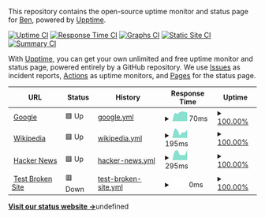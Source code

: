 This repository contains the open-source uptime monitor and status page for [Ben](datatobsn.com), powered by [Upptime](https://github.com/upptime/upptime).

[![Uptime CI](https://github.com/uracilo/uptime/workflows/Uptime%20CI/badge.svg)](https://github.com/uracilo/uptime/actions?query=workflow%3A%22Uptime+CI%22)
[![Response Time CI](https://github.com/uracilo/uptime/workflows/Response%20Time%20CI/badge.svg)](https://github.com/uracilo/uptime/actions?query=workflow%3A%22Response+Time+CI%22)
[![Graphs CI](https://github.com/uracilo/uptime/workflows/Graphs%20CI/badge.svg)](https://github.com/uracilo/uptime/actions?query=workflow%3A%22Graphs+CI%22)
[![Static Site CI](https://github.com/uracilo/uptime/workflows/Static%20Site%20CI/badge.svg)](https://github.com/uracilo/uptime/actions?query=workflow%3A%22Static+Site+CI%22)
[![Summary CI](https://github.com/uracilo/uptime/workflows/Summary%20CI/badge.svg)](https://github.com/uracilo/uptime/actions?query=workflow%3A%22Summary+CI%22)

With [Upptime](https://upptime.js.org), you can get your own unlimited and free uptime monitor and status page, powered entirely by a GitHub repository. We use [Issues](https://github.com/uracilo/uptime/issues) as incident reports, [Actions](https://github.com/uracilo/uptime/actions) as uptime monitors, and [Pages](https://uracilo.github.io/uptime) for the status page.

<!--start: status pages-->
<!-- This summary is generated by Upptime (https://github.com/upptime/upptime) -->
<!-- Do not edit this manually, your changes will be overwritten -->
<!-- prettier-ignore -->
| URL | Status | History | Response Time | Uptime |
| --- | ------ | ------- | ------------- | ------ |
| <img alt="" src="https://favicons.githubusercontent.com/www.google.com" height="13"> [Google](https://www.google.com) | 🟩 Up | [google.yml](https://github.com/uracilo/uptime/commits/HEAD/history/google.yml) | <details><summary><img alt="Response time graph" src="./graphs/google/response-time-week.png" height="20"> 70ms</summary><br><a href="https://uracilo.github.io/uptime/history/google"><img alt="Response time 70" src="https://img.shields.io/endpoint?url=https%3A%2F%2Fraw.githubusercontent.com%2Furacilo%2Fuptime%2FHEAD%2Fapi%2Fgoogle%2Fresponse-time.json"></a><br><a href="https://uracilo.github.io/uptime/history/google"><img alt="24-hour response time 69" src="https://img.shields.io/endpoint?url=https%3A%2F%2Fraw.githubusercontent.com%2Furacilo%2Fuptime%2FHEAD%2Fapi%2Fgoogle%2Fresponse-time-day.json"></a><br><a href="https://uracilo.github.io/uptime/history/google"><img alt="7-day response time 70" src="https://img.shields.io/endpoint?url=https%3A%2F%2Fraw.githubusercontent.com%2Furacilo%2Fuptime%2FHEAD%2Fapi%2Fgoogle%2Fresponse-time-week.json"></a><br><a href="https://uracilo.github.io/uptime/history/google"><img alt="30-day response time 70" src="https://img.shields.io/endpoint?url=https%3A%2F%2Fraw.githubusercontent.com%2Furacilo%2Fuptime%2FHEAD%2Fapi%2Fgoogle%2Fresponse-time-month.json"></a><br><a href="https://uracilo.github.io/uptime/history/google"><img alt="1-year response time 70" src="https://img.shields.io/endpoint?url=https%3A%2F%2Fraw.githubusercontent.com%2Furacilo%2Fuptime%2FHEAD%2Fapi%2Fgoogle%2Fresponse-time-year.json"></a></details> | <details><summary><a href="https://uracilo.github.io/uptime/history/google">100.00%</a></summary><a href="https://uracilo.github.io/uptime/history/google"><img alt="All-time uptime 100.00%" src="https://img.shields.io/endpoint?url=https%3A%2F%2Fraw.githubusercontent.com%2Furacilo%2Fuptime%2FHEAD%2Fapi%2Fgoogle%2Fuptime.json"></a><br><a href="https://uracilo.github.io/uptime/history/google"><img alt="24-hour uptime 100.00%" src="https://img.shields.io/endpoint?url=https%3A%2F%2Fraw.githubusercontent.com%2Furacilo%2Fuptime%2FHEAD%2Fapi%2Fgoogle%2Fuptime-day.json"></a><br><a href="https://uracilo.github.io/uptime/history/google"><img alt="7-day uptime 100.00%" src="https://img.shields.io/endpoint?url=https%3A%2F%2Fraw.githubusercontent.com%2Furacilo%2Fuptime%2FHEAD%2Fapi%2Fgoogle%2Fuptime-week.json"></a><br><a href="https://uracilo.github.io/uptime/history/google"><img alt="30-day uptime 100.00%" src="https://img.shields.io/endpoint?url=https%3A%2F%2Fraw.githubusercontent.com%2Furacilo%2Fuptime%2FHEAD%2Fapi%2Fgoogle%2Fuptime-month.json"></a><br><a href="https://uracilo.github.io/uptime/history/google"><img alt="1-year uptime 100.00%" src="https://img.shields.io/endpoint?url=https%3A%2F%2Fraw.githubusercontent.com%2Furacilo%2Fuptime%2FHEAD%2Fapi%2Fgoogle%2Fuptime-year.json"></a></details>
| <img alt="" src="https://favicons.githubusercontent.com/en.wikipedia.org" height="13"> [Wikipedia](https://en.wikipedia.org) | 🟩 Up | [wikipedia.yml](https://github.com/uracilo/uptime/commits/HEAD/history/wikipedia.yml) | <details><summary><img alt="Response time graph" src="./graphs/wikipedia/response-time-week.png" height="20"> 195ms</summary><br><a href="https://uracilo.github.io/uptime/history/wikipedia"><img alt="Response time 195" src="https://img.shields.io/endpoint?url=https%3A%2F%2Fraw.githubusercontent.com%2Furacilo%2Fuptime%2FHEAD%2Fapi%2Fwikipedia%2Fresponse-time.json"></a><br><a href="https://uracilo.github.io/uptime/history/wikipedia"><img alt="24-hour response time 241" src="https://img.shields.io/endpoint?url=https%3A%2F%2Fraw.githubusercontent.com%2Furacilo%2Fuptime%2FHEAD%2Fapi%2Fwikipedia%2Fresponse-time-day.json"></a><br><a href="https://uracilo.github.io/uptime/history/wikipedia"><img alt="7-day response time 195" src="https://img.shields.io/endpoint?url=https%3A%2F%2Fraw.githubusercontent.com%2Furacilo%2Fuptime%2FHEAD%2Fapi%2Fwikipedia%2Fresponse-time-week.json"></a><br><a href="https://uracilo.github.io/uptime/history/wikipedia"><img alt="30-day response time 195" src="https://img.shields.io/endpoint?url=https%3A%2F%2Fraw.githubusercontent.com%2Furacilo%2Fuptime%2FHEAD%2Fapi%2Fwikipedia%2Fresponse-time-month.json"></a><br><a href="https://uracilo.github.io/uptime/history/wikipedia"><img alt="1-year response time 195" src="https://img.shields.io/endpoint?url=https%3A%2F%2Fraw.githubusercontent.com%2Furacilo%2Fuptime%2FHEAD%2Fapi%2Fwikipedia%2Fresponse-time-year.json"></a></details> | <details><summary><a href="https://uracilo.github.io/uptime/history/wikipedia">100.00%</a></summary><a href="https://uracilo.github.io/uptime/history/wikipedia"><img alt="All-time uptime 100.00%" src="https://img.shields.io/endpoint?url=https%3A%2F%2Fraw.githubusercontent.com%2Furacilo%2Fuptime%2FHEAD%2Fapi%2Fwikipedia%2Fuptime.json"></a><br><a href="https://uracilo.github.io/uptime/history/wikipedia"><img alt="24-hour uptime 100.00%" src="https://img.shields.io/endpoint?url=https%3A%2F%2Fraw.githubusercontent.com%2Furacilo%2Fuptime%2FHEAD%2Fapi%2Fwikipedia%2Fuptime-day.json"></a><br><a href="https://uracilo.github.io/uptime/history/wikipedia"><img alt="7-day uptime 100.00%" src="https://img.shields.io/endpoint?url=https%3A%2F%2Fraw.githubusercontent.com%2Furacilo%2Fuptime%2FHEAD%2Fapi%2Fwikipedia%2Fuptime-week.json"></a><br><a href="https://uracilo.github.io/uptime/history/wikipedia"><img alt="30-day uptime 100.00%" src="https://img.shields.io/endpoint?url=https%3A%2F%2Fraw.githubusercontent.com%2Furacilo%2Fuptime%2FHEAD%2Fapi%2Fwikipedia%2Fuptime-month.json"></a><br><a href="https://uracilo.github.io/uptime/history/wikipedia"><img alt="1-year uptime 100.00%" src="https://img.shields.io/endpoint?url=https%3A%2F%2Fraw.githubusercontent.com%2Furacilo%2Fuptime%2FHEAD%2Fapi%2Fwikipedia%2Fuptime-year.json"></a></details>
| <img alt="" src="https://favicons.githubusercontent.com/news.ycombinator.com" height="13"> [Hacker News](https://news.ycombinator.com) | 🟩 Up | [hacker-news.yml](https://github.com/uracilo/uptime/commits/HEAD/history/hacker-news.yml) | <details><summary><img alt="Response time graph" src="./graphs/hacker-news/response-time-week.png" height="20"> 295ms</summary><br><a href="https://uracilo.github.io/uptime/history/hacker-news"><img alt="Response time 295" src="https://img.shields.io/endpoint?url=https%3A%2F%2Fraw.githubusercontent.com%2Furacilo%2Fuptime%2FHEAD%2Fapi%2Fhacker-news%2Fresponse-time.json"></a><br><a href="https://uracilo.github.io/uptime/history/hacker-news"><img alt="24-hour response time 399" src="https://img.shields.io/endpoint?url=https%3A%2F%2Fraw.githubusercontent.com%2Furacilo%2Fuptime%2FHEAD%2Fapi%2Fhacker-news%2Fresponse-time-day.json"></a><br><a href="https://uracilo.github.io/uptime/history/hacker-news"><img alt="7-day response time 295" src="https://img.shields.io/endpoint?url=https%3A%2F%2Fraw.githubusercontent.com%2Furacilo%2Fuptime%2FHEAD%2Fapi%2Fhacker-news%2Fresponse-time-week.json"></a><br><a href="https://uracilo.github.io/uptime/history/hacker-news"><img alt="30-day response time 295" src="https://img.shields.io/endpoint?url=https%3A%2F%2Fraw.githubusercontent.com%2Furacilo%2Fuptime%2FHEAD%2Fapi%2Fhacker-news%2Fresponse-time-month.json"></a><br><a href="https://uracilo.github.io/uptime/history/hacker-news"><img alt="1-year response time 295" src="https://img.shields.io/endpoint?url=https%3A%2F%2Fraw.githubusercontent.com%2Furacilo%2Fuptime%2FHEAD%2Fapi%2Fhacker-news%2Fresponse-time-year.json"></a></details> | <details><summary><a href="https://uracilo.github.io/uptime/history/hacker-news">100.00%</a></summary><a href="https://uracilo.github.io/uptime/history/hacker-news"><img alt="All-time uptime 100.00%" src="https://img.shields.io/endpoint?url=https%3A%2F%2Fraw.githubusercontent.com%2Furacilo%2Fuptime%2FHEAD%2Fapi%2Fhacker-news%2Fuptime.json"></a><br><a href="https://uracilo.github.io/uptime/history/hacker-news"><img alt="24-hour uptime 100.00%" src="https://img.shields.io/endpoint?url=https%3A%2F%2Fraw.githubusercontent.com%2Furacilo%2Fuptime%2FHEAD%2Fapi%2Fhacker-news%2Fuptime-day.json"></a><br><a href="https://uracilo.github.io/uptime/history/hacker-news"><img alt="7-day uptime 100.00%" src="https://img.shields.io/endpoint?url=https%3A%2F%2Fraw.githubusercontent.com%2Furacilo%2Fuptime%2FHEAD%2Fapi%2Fhacker-news%2Fuptime-week.json"></a><br><a href="https://uracilo.github.io/uptime/history/hacker-news"><img alt="30-day uptime 100.00%" src="https://img.shields.io/endpoint?url=https%3A%2F%2Fraw.githubusercontent.com%2Furacilo%2Fuptime%2FHEAD%2Fapi%2Fhacker-news%2Fuptime-month.json"></a><br><a href="https://uracilo.github.io/uptime/history/hacker-news"><img alt="1-year uptime 100.00%" src="https://img.shields.io/endpoint?url=https%3A%2F%2Fraw.githubusercontent.com%2Furacilo%2Fuptime%2FHEAD%2Fapi%2Fhacker-news%2Fuptime-year.json"></a></details>
| <img alt="" src="https://favicons.githubusercontent.com/thissitedoesnotexist.koj.co" height="13"> [Test Broken Site](https://thissitedoesnotexist.koj.co) | 🟥 Down | [test-broken-site.yml](https://github.com/uracilo/uptime/commits/HEAD/history/test-broken-site.yml) | <details><summary><img alt="Response time graph" src="./graphs/test-broken-site/response-time-week.png" height="20"> 0ms</summary><br><a href="https://uracilo.github.io/uptime/history/test-broken-site"><img alt="Response time 0" src="https://img.shields.io/endpoint?url=https%3A%2F%2Fraw.githubusercontent.com%2Furacilo%2Fuptime%2FHEAD%2Fapi%2Ftest-broken-site%2Fresponse-time.json"></a><br><a href="https://uracilo.github.io/uptime/history/test-broken-site"><img alt="24-hour response time 0" src="https://img.shields.io/endpoint?url=https%3A%2F%2Fraw.githubusercontent.com%2Furacilo%2Fuptime%2FHEAD%2Fapi%2Ftest-broken-site%2Fresponse-time-day.json"></a><br><a href="https://uracilo.github.io/uptime/history/test-broken-site"><img alt="7-day response time 0" src="https://img.shields.io/endpoint?url=https%3A%2F%2Fraw.githubusercontent.com%2Furacilo%2Fuptime%2FHEAD%2Fapi%2Ftest-broken-site%2Fresponse-time-week.json"></a><br><a href="https://uracilo.github.io/uptime/history/test-broken-site"><img alt="30-day response time 0" src="https://img.shields.io/endpoint?url=https%3A%2F%2Fraw.githubusercontent.com%2Furacilo%2Fuptime%2FHEAD%2Fapi%2Ftest-broken-site%2Fresponse-time-month.json"></a><br><a href="https://uracilo.github.io/uptime/history/test-broken-site"><img alt="1-year response time 0" src="https://img.shields.io/endpoint?url=https%3A%2F%2Fraw.githubusercontent.com%2Furacilo%2Fuptime%2FHEAD%2Fapi%2Ftest-broken-site%2Fresponse-time-year.json"></a></details> | <details><summary><a href="https://uracilo.github.io/uptime/history/test-broken-site">100.00%</a></summary><a href="https://uracilo.github.io/uptime/history/test-broken-site"><img alt="All-time uptime 100.00%" src="https://img.shields.io/endpoint?url=https%3A%2F%2Fraw.githubusercontent.com%2Furacilo%2Fuptime%2FHEAD%2Fapi%2Ftest-broken-site%2Fuptime.json"></a><br><a href="https://uracilo.github.io/uptime/history/test-broken-site"><img alt="24-hour uptime 100.00%" src="https://img.shields.io/endpoint?url=https%3A%2F%2Fraw.githubusercontent.com%2Furacilo%2Fuptime%2FHEAD%2Fapi%2Ftest-broken-site%2Fuptime-day.json"></a><br><a href="https://uracilo.github.io/uptime/history/test-broken-site"><img alt="7-day uptime 100.00%" src="https://img.shields.io/endpoint?url=https%3A%2F%2Fraw.githubusercontent.com%2Furacilo%2Fuptime%2FHEAD%2Fapi%2Ftest-broken-site%2Fuptime-week.json"></a><br><a href="https://uracilo.github.io/uptime/history/test-broken-site"><img alt="30-day uptime 100.00%" src="https://img.shields.io/endpoint?url=https%3A%2F%2Fraw.githubusercontent.com%2Furacilo%2Fuptime%2FHEAD%2Fapi%2Ftest-broken-site%2Fuptime-month.json"></a><br><a href="https://uracilo.github.io/uptime/history/test-broken-site"><img alt="1-year uptime 100.00%" src="https://img.shields.io/endpoint?url=https%3A%2F%2Fraw.githubusercontent.com%2Furacilo%2Fuptime%2FHEAD%2Fapi%2Ftest-broken-site%2Fuptime-year.json"></a></details>

<!--end: status pages-->

[**Visit our status website →**](https://uracilo.github.io/uptime)undefined
